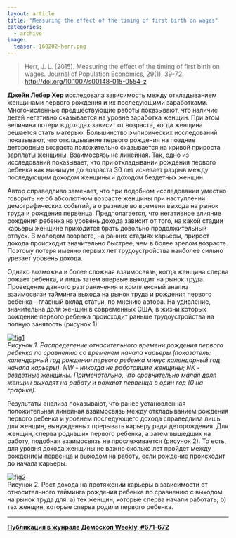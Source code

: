 ```yaml
---
layout: article
title: "Measuring the effect of the timing of first birth on wages"
categories: 
  - archive
image:
  teaser: 160202-herr.png
---
```


> Herr, J. L. (2015). Measuring the effect of the timing of first birth on wages. Journal of Population Economics, 29(1), 39-72. http://doi.org/10.1007/s00148-015-0554-z

**Джейн Лебер Хер** исследовала зависимость между откладыванием женщинами первого рождения и их последующими заработками. Многочисленные предшествующие работы показывают, что наличие детей негативно сказывается на уровне заработка женщин. При этом величина потери в доходах зависит от возраста, когда женщина решается стать матерью. Большинство эмпирических исследований показывают, что откладывание первого рождения на поздние детородные возраста положительно сказывается на кривой прироста зарплаты женщины. Взаимосвязь не линейная. Так, одно из исследований показывает, что при откладывании рождения первого ребенка как минимум до возраста 30 лет исчезает разрыв между последующим доходом женщины и доходом бездетных женщин.

Автор справедливо замечает, что при подобном исследовании уместно говорить не об абсолютном возрасте женщины при наступлении демографических событий, а о разнице во времени выхода на рынок труда и рождения первенца. Предполагается, что негативное влияние рождения ребенка на уровень дохода зависит от того, на какой стадии карьеры женщине приходится брать довольно продолжительный отпуск. В молодом возрасте, на ранних стадиях карьеры, прирост дохода происходит значительно быстрее, чем в более зрелом возрасте. Поэтому потеря именно первых лет трудоустройства наиболее сильно урезает уровень дохода.

Однако возможна и более сложная взаимосвязь, когда женщина сперва рожает ребенка, и лишь затем впервые выходит на рынок труда. Проведение данного разграничения и комплексный анализ взаимосвязи тайминга выхода на рынок труда и рождения первого ребенка - главный вклад статьи, по мнению автора. На удивление, значительна доля женщин в современных США, в жизни которых рождение первого ребенка происходит раньше трудоустройства на полную занятость (рисунок 1).

[![fig1][f1]][f1]  
*Рисунок 1. Распределение относительного времени рождения первого ребенка по сравнению со временем начала карьеры (показатель: календарный год рождения первого ребенка минус календарный год начала карьеры). NW - никогда не работавшие женщины; NK - бездетные женщины. Примечательно, что сравнительно малая доля женщин выходят на работу и рожают первенца в один год (0 на графике).*

Результаты анализа показывают, что ранее установленная положительная линейная взаимосвязь между откладыванием рождения первого ребенка и уровнем последующего дохода справедлива лишь для женщин, вынужденных прерывать карьеру ради деторождения. Для женщин, сперва родивших первого ребенка, а затем вышедших на работу, подобная взаимосвязь не прослеживается (рисунок 2). То есть, для уровня дохода женщины не важно сколько лет пройдет между рождением первенца и выходом на работу, если рождение происходит до начала карьеры.

[![fig2][f2]][f2]  
Рисунок 2. Рост дохода на протяжении карьеры в зависимости от относительного тайминга рождения ребенка по сравнению с выходом на рынок труда для: a) тех женщин, которые сперва начали работать; b) тех женщин, которые сперва родили первого ребенка.


[f1]: /dem-digest/images/2016/671-fig-03.png
[f2]: /dem-digest/images/2016/671-fig-04.png

***
**[Публикация в жунрале Демоскоп Weekly, #671-672](http://demoscope.ru/weekly/2016/0671/digest03.php)**